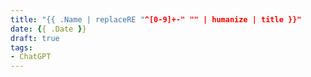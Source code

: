 ```yaml
---
title: "{{ .Name | replaceRE "^[0-9]+-" "" | humanize | title }}"
date: {{ .Date }}
draft: true
tags:
- ChatGPT
---
```

